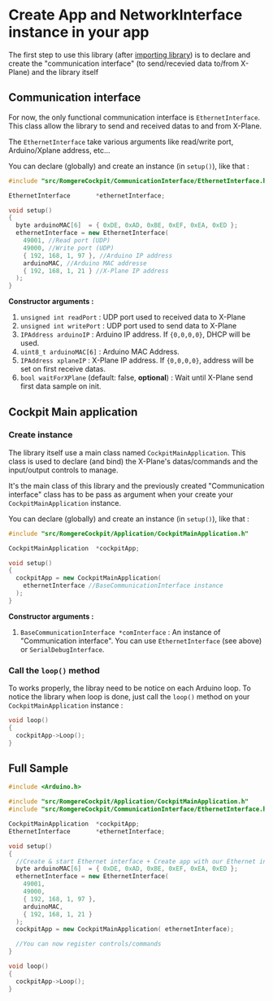 # Create App and NetworkInterface instance in your app

The first step to use this library (after [importing library](./index.md#use-the-library-in-your-own-sketches)) is to declare and create the "communication interface" (to send/recevied data to/from X-Plane) and the  library itself

## Communication interface

For now, the only functional communication interface is `EthernetInterface`. This class allow the library to send and received datas to and from X-Plane.

The `EthernetInterface` take various arguments like read/write port, Arduino/Xplane address, etc...

You can declare (globally) and create an instance (in `setup()`), like that :

```cpp
#include "src/RomgereCockpit/CommunicationInterface/EthernetInterface.h"

EthernetInterface       *ethernetInterface;

void setup()
{
  byte arduinoMAC[6]  = { 0xDE, 0xAD, 0xBE, 0xEF, 0xEA, 0xED };
  ethernetInterface = new EthernetInterface(
    49001, //Read port (UDP)
    49000, //Write port (UDP)
    { 192, 168, 1, 97 }, //Arduino IP address
    arduinoMAC, //Arduino MAC addresse
    { 192, 168, 1, 21 } //X-Plane IP address
  );
}
```

**Constructor arguments :**
1. `unsigned int readPort` : UDP port used to received data to X-Plane
2. `unsigned int writePort` : UDP port used to send data to X-Plane
3. `IPAddress arduinoIP` : Arduino IP address. If `{0,0,0,0}`, DHCP will be used.
4. `uint8_t arduinoMAC[6]` : Arduino MAC Address.
5. `IPAddress xplaneIP` : X-Plane IP address. If `{0,0,0,0}`, address will be set on first receive datas.
6. `bool waitForXPlane` (default: false, **optional**) : Wait until X-Plane send first data sample on init.


## Cockpit Main application

### Create instance
The library itself use a main class named `CockpitMainApplication`. This class is used to declare (and bind) the X-Plane's datas/commands and the input/output controls to manage.

It's the main class of this library and the previously created "Communication interface" class has to be pass as argument when your create your `CockpitMainApplication` instance.



You can declare (globally) and create an instance (in `setup()`), like that :

```cpp
#include "src/RomgereCockpit/Application/CockpitMainApplication.h"

CockpitMainApplication  *cockpitApp;

void setup()
{
  cockpitApp = new CockpitMainApplication(
    ethernetInterface //BaseCommunicationInterface instance
  );
}
```

**Constructor arguments :**
1. `BaseCommunicationInterface *comInterface` : An instance of "Communication interface". You can use `EthernetInterface` (see above) or `SerialDebugInterface`.

### Call the `loop()` method

To works properly, the libray need to be notice on each Arduino loop. To notice the library when loop is done, just call the `loop()` method on your `CockpitMainApplication` instance :

```cpp
void loop()
{
  cockpitApp->Loop();
}
```

## Full Sample

```cpp
#include <Arduino.h>

#include "src/RomgereCockpit/Application/CockpitMainApplication.h"
#include "src/RomgereCockpit/CommunicationInterface/EthernetInterface.h"

CockpitMainApplication  *cockpitApp;
EthernetInterface       *ethernetInterface;

void setup()
{
  //Create & start Ethernet interface + Create app with our Ethernet interface
  byte arduinoMAC[6]  = { 0xDE, 0xAD, 0xBE, 0xEF, 0xEA, 0xED };
  ethernetInterface = new EthernetInterface(
    49001,
    49000,
    { 192, 168, 1, 97 },
    arduinoMAC,
    { 192, 168, 1, 21 }
  );
  cockpitApp = new CockpitMainApplication( ethernetInterface);

  //You can now register controls/commands
}

void loop()
{
  cockpitApp->Loop();
}
```
